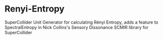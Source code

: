 # Renyi-Entropy
SuperCollider Unit Generator for calculating Rényi Entropy, adds a feature to SpectralEntropy in Nick Collins's Sensory Dissonance SCMIR library for SuperCollider
